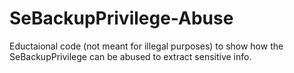 # SeBackupPrivilege-Abuse
Eductaional code (not meant for illegal purposes) to show how the SeBackupPrivilege can be abused to extract sensitive info.

